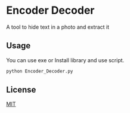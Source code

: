 # Encoder Decoder

A tool to hide text in a photo and extract it



## Usage

You can use exe or Install library and use script.
```bash
python Encoder_Decoder.py

```


## License

[MIT](https://choosealicense.com/licenses/mit/)
